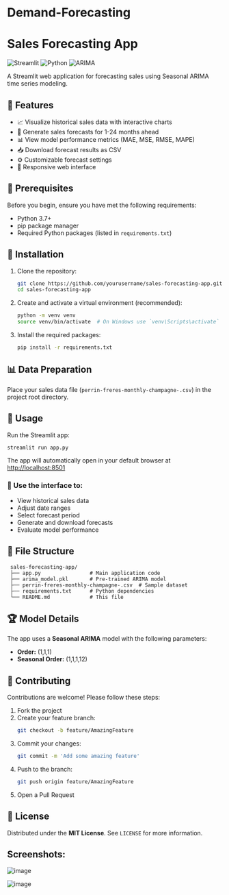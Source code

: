 # Demand-Forecasting
# Sales Forecasting App

![Streamlit](https://img.shields.io/badge/Streamlit-FF4B4B?style=for-the-badge&logo=Streamlit&logoColor=white)
![Python](https://img.shields.io/badge/Python-3776AB?style=for-the-badge&logo=python&logoColor=white)
![ARIMA](https://img.shields.io/badge/ARIMA-009688?style=for-the-badge&logo=arima&logoColor=white)

A Streamlit web application for forecasting sales using Seasonal ARIMA time series modeling.

## 🚀 Features

- 📈 Visualize historical sales data with interactive charts
- 🔮 Generate sales forecasts for 1-24 months ahead
- 📊 View model performance metrics (MAE, MSE, RMSE, MAPE)
- 📥 Download forecast results as CSV
- ⚙️ Customizable forecast settings
- 📱 Responsive web interface

## 📌 Prerequisites

Before you begin, ensure you have met the following requirements:

- Python 3.7+
- pip package manager
- Required Python packages (listed in `requirements.txt`)

## 🔧 Installation

1. Clone the repository:
   ```sh
   git clone https://github.com/yourusername/sales-forecasting-app.git
   cd sales-forecasting-app
   ```

2. Create and activate a virtual environment (recommended):
   ```sh
   python -m venv venv
   source venv/bin/activate  # On Windows use `venv\Scripts\activate`
   ```

3. Install the required packages:
   ```sh
   pip install -r requirements.txt
   ```

## 📊 Data Preparation

Place your sales data file (`perrin-freres-monthly-champagne-.csv`) in the project root directory.

## 🚀 Usage

Run the Streamlit app:
   ```sh
   streamlit run app.py
   ```

The app will automatically open in your default browser at [http://localhost:8501](http://localhost:8501)

### 🎯 Use the interface to:
- View historical sales data
- Adjust date ranges
- Select forecast period
- Generate and download forecasts
- Evaluate model performance

## 📂 File Structure
```
 sales-forecasting-app/
 ├── app.py                # Main application code
 ├── arima_model.pkl       # Pre-trained ARIMA model
 ├── perrin-freres-monthly-champagne-.csv  # Sample dataset
 ├── requirements.txt      # Python dependencies
 └── README.md             # This file
```

## 🏆 Model Details
The app uses a **Seasonal ARIMA** model with the following parameters:

- **Order:** (1,1,1)
- **Seasonal Order:** (1,1,1,12)

## 🤝 Contributing

Contributions are welcome! Please follow these steps:

1. Fork the project
2. Create your feature branch:
   ```sh
   git checkout -b feature/AmazingFeature
   ```
3. Commit your changes:
   ```sh
   git commit -m 'Add some amazing feature'
   ```
4. Push to the branch:
   ```sh
   git push origin feature/AmazingFeature
   ```
5. Open a Pull Request

## 📜 License

Distributed under the **MIT License**. See `LICENSE` for more information.

## Screenshots:

![image](https://github.com/user-attachments/assets/4d526815-e262-48a4-9f2f-83ce1fbfbf85)

![image](https://github.com/user-attachments/assets/44352e43-2b08-41af-a2f8-9161cdd44a6e)

